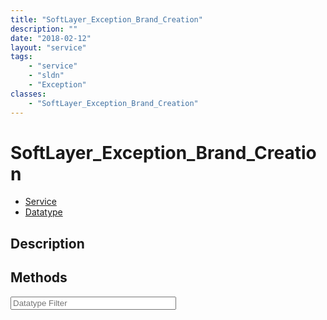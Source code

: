 ```yaml
---
title: "SoftLayer_Exception_Brand_Creation"
description: ""
date: "2018-02-12"
layout: "service"
tags:
    - "service"
    - "sldn"
    - "Exception"
classes:
    - "SoftLayer_Exception_Brand_Creation"
---
```

# SoftLayer_Exception_Brand_Creation
<div id='service-datatype'>
    <ul id='sldn-reference-tabs'>
    <li id='service'> <a href='/reference/services/SoftLayer_Exception_Brand_Creation' >Service</a></li>    <li id='datatype'> <a href='/reference/datatypes/SoftLayer_Exception_Brand_Creation' >Datatype</a></li>
    </ul>
</div>

## Description




        
<div id="properties" class="content service-content">

## Methods

<div class="view-filters">
    <div class="clearfix">
        <div class="search-input-box">
            <input placeholder="Datatype Filter" onkeyup="titleSearch(inputId='edit-combine', divId='method-div', elementClass='method-row')" 
                type="text" id="edit-combine" value="" size="30" maxlength="128" class="form-text">
        </div>
    </div>
</div>

</div>

